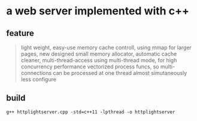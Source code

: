 # a web server implemented with c++


## feature

> light weight, easy-use
> memory cache controll,  using mmap for larger pages,  new designed small memory allocator,  automatic cache cleaner, multi-thread-access
> using multi-thread mode, for high concurrency performance
> vectorized process funcs, so multi-connections can be processed at one thread almost simutaneously
> less configure


## build

`g++ httplightserver.cpp -std=c++11 -lpthread -o httplightserver`
